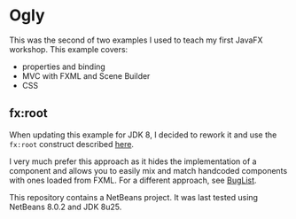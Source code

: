 # Ogly

This was the second of two examples I used to teach my first JavaFX workshop. This example covers:

- properties and binding
- MVC with FXML and Scene Builder
- CSS

## fx:root

When updating this example for JDK 8, I decided to rework it and use the <code>fx:root</code> construct described <a href="https://docs.oracle.com/javafx/2/api/javafx/fxml/doc-files/introduction_to_fxml.html#custom_components">here</a>.

I very much prefer this approach as it hides the implementation of a component and allows you to easily mix and match handcoded components with ones loaded from FXML. For a different approach, see <a href="https://github.com/svanimpe/fx-buglist">BugList</a>.

This repository contains a NetBeans project. It was last tested using NetBeans 8.0.2 and JDK 8u25.
